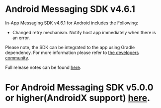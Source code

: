 # Android Messaging SDK v4.6.1

In-App Messaging SDK v4.6.1 for Android includes the Following:
* Changed retry mechanism. Notify host app immediately when there is an error.

Please note, the SDK can be integrated to the app using Gradle dependency. For more information please refer to [the developers community](https://developers.liveperson.com/android-quickstart.html).

Full release notes can be found [here](https://developers.liveperson.com/mobile-app-messaging-sdk-for-android-all-release-notes.html).

# For Android Messaging SDK v5.0.0 or higher(AndroidX support) [here](https://github.com/LP-Messaging/Android-Messaging-SDK/tree/androidX_master).
